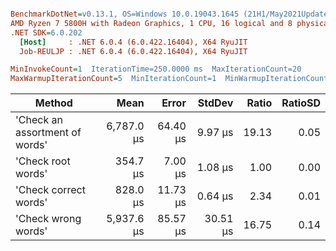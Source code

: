 ``` ini

BenchmarkDotNet=v0.13.1, OS=Windows 10.0.19043.1645 (21H1/May2021Update)
AMD Ryzen 7 5800H with Radeon Graphics, 1 CPU, 16 logical and 8 physical cores
.NET SDK=6.0.202
  [Host]     : .NET 6.0.4 (6.0.422.16404), X64 RyuJIT
  Job-REULJP : .NET 6.0.4 (6.0.422.16404), X64 RyuJIT

MinInvokeCount=1  IterationTime=250.0000 ms  MaxIterationCount=20  
MaxWarmupIterationCount=5  MinIterationCount=1  MinWarmupIterationCount=1  

```
|                         Method |       Mean |    Error |   StdDev | Ratio | RatioSD |
|------------------------------- |-----------:|---------:|---------:|------:|--------:|
| &#39;Check an assortment of words&#39; | 6,787.0 μs | 64.40 μs |  9.97 μs | 19.13 |    0.05 |
|             &#39;Check root words&#39; |   354.7 μs |  7.00 μs |  1.08 μs |  1.00 |    0.00 |
|          &#39;Check correct words&#39; |   828.0 μs | 11.73 μs |  0.64 μs |  2.34 |    0.01 |
|            &#39;Check wrong words&#39; | 5,937.6 μs | 85.57 μs | 30.51 μs | 16.75 |    0.14 |
